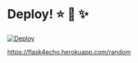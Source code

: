 # Deploy! :star: :sparkling_heart: :sparkles:
[![Deploy](https://www.herokucdn.com/deploy/button.png)](https://heroku.com/deploy)


https://flask4echo.herokuapp.com/random
